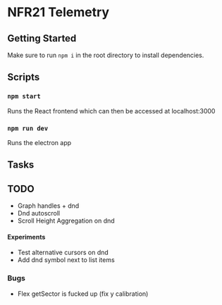 # NFR21 Telemetry

## Getting Started

Make sure to run `npm i` in the root directory to install dependencies.

## Scripts

### `npm start`

Runs the React frontend which can then be accessed at localhost:3000

### `npm run dev`

Runs the electron app

## Tasks
## TODO
- Graph handles + dnd
- Dnd autoscroll
- Scroll Height Aggregation on dnd

#### Experiments
- Test alternative cursors on dnd
- Add dnd symbol next to list items

### Bugs
- Flex getSector is fucked up (fix y calibration)